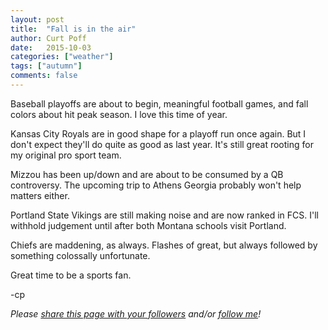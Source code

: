 ```yaml
---
layout: post
title:  "Fall is in the air"
author: Curt Poff
date:   2015-10-03
categories: ["weather"]
tags: ["autumn"]
comments: false
---
```


Baseball playoffs are about to begin, meaningful football games, and fall colors about hit peak season. I love this time of year.

<!--more-->

Kansas City Royals are in good shape for a playoff run once again. But I don't expect they'll do quite as good as last year. It's still great rooting for my original pro sport team.

Mizzou has been up/down and are about to be consumed by a QB controversy. The upcoming trip to Athens Georgia probably won't help matters either.

Portland State Vikings are still making noise and are now ranked in FCS. I'll withhold judgement until after both Montana schools visit Portland.

Chiefs are maddening, as always. Flashes of great, but always followed by something colossally unfortunate.

Great time to be a sports fan.

-cp

*Please <a href="https://twitter.com/intent/tweet?url={{ site.production_url }}{{ page.url }}&text={{ page.title }}&via=cpoff" target="_blank">share this page with your followers</a> and/or <a href="https://twitter.com/cpoff">follow me</a>!*
